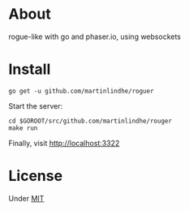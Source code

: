 # About

rogue-like with go and phaser.io, using websockets


# Install

```
go get -u github.com/martinlindhe/roguer
```

Start the server:
```
cd $GOROOT/src/github.com/martinlindhe/rouger
make run
```

Finally, visit <http://localhost:3322>


# License

Under [MIT](LICENSE)
